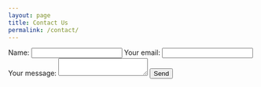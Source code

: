 ```yaml
---
layout: page
title: Contact Us
permalink: /contact/
---
```

<form
  action="https://formspree.io/f/xlezlvqk"
  method="POST"
>
  <label>Name:
    <input type="text" name="name">
  </label>
  <label>
    Your email:
    <input type="email" name="email">
  </label>
  <label>
    Your message:
    <textarea name="message"></textarea>
  </label>
  <!-- your other form fields go here -->
  <button type="submit">Send</button>
</form>
